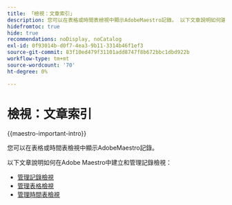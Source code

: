 ```yaml
---
title: 「檢視：文章索引」
description: 您可以在表格或時間表檢視中顯示AdobeMaestro記錄。 以下文章說明如何建立和管理AdobeMaestro記錄檢視。
hidefromtoc: true
hide: true
recommendations: noDisplay, noCatalog
exl-id: 0f93014b-d0f7-4ea3-9b11-3314b46f1ef3
source-git-commit: 83f10ed479f31101add8747f8b672bbc1dbd922b
workflow-type: tm+mt
source-wordcount: '70'
ht-degree: 0%

---
```


<!--
---
title: Views overview
description: The following articles describe how you can create and manage Adobe Maestro record views.
hidefromtoc: yes
author: Alina
feature: Work Management
role: User
hide: yes
---
-->

<!--udpate the metadata with real information when making this available in TOC and in the left nav-->

# 檢視：文章索引

{{maestro-important-intro}}

您可以在表格或時間表檢視中顯示AdobeMaestro記錄。

以下文章說明如何在Adobe Maestro中建立和管理記錄檢視：

* [管理記錄檢視](../views/manage-record-views.md)
* [管理表格檢視](../views/manage-the-table-view.md)
* [管理時間表檢視](../views/manage-the-timeline-view.md)
  <!--* [Manage the calendar view](/help/quicksilver/maestro/views/manage-the-calendar-view.md)-->
